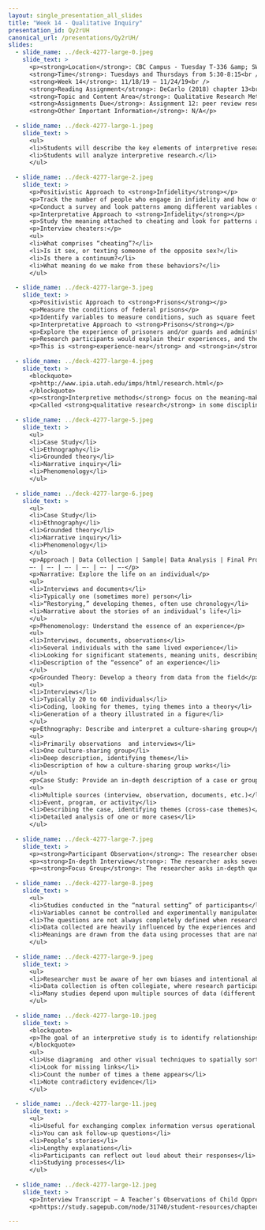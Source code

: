 ```yaml
---
layout: single_presentation_all_slides
title: "Week 14 - Qualitative Inquiry"
presentation_id: Qy2rUH
canonical_url: /presentations/Qy2rUH/
slides:
  - slide_name: ../deck-4277-large-0.jpeg
    slide_text: >
      <p><strong>Location</strong>: CBC Campus - Tuesday T-336 &amp; SWL-220<br />
      <strong>Time</strong>: Tuesdays and Thursdays from 5:30-8:15<br />
      <strong>Week 14</strong>: 11/18/19 — 11/24/19<br />
      <strong>Reading Assignment</strong>: DeCarlo (2018) chapter 13<br />
      <strong>Topic and Content Area</strong>: Qualitative Research Methods<br />
      <strong>Assignments Due</strong>: Assignment 12: peer review research proposal is due Wednesday 11/20/19 at 11:55 PM via Moodle; Assignment 02: reading quiz for chapter 13 is due at 5:30 PM prior to class via My Heritage; Assignment 13: final paper literature review and research proposal is due Friday 11/22/19 at 11:55 PM via Chalk and Wire<br />
      <strong>Other Important Information</strong>: N/A</p>
      
  - slide_name: ../deck-4277-large-1.jpeg
    slide_text: >
      <ul>
      <li>Students will describe the key elements of interpretive research including methods, sample selection, and data analysis.</li>
      <li>Students will analyze interpretive research.</li>
      </ul>
      
  - slide_name: ../deck-4277-large-2.jpeg
    slide_text: >
      <p>Positivistic Approach to <strong>Infidelity</strong></p>
      <p>Track the number of people who engage in infidelity and how often they stray.</p>
      <p>Conduct a survey and look patterns among different variables defined at the start.</p>
      <p>Interpretative Approach to <strong>Infidelity</strong></p>
      <p>Study the meaning attached to cheating and look for patterns and trends.</p>
      <p>Interview cheaters:</p>
      <ul>
      <li>What comprises “cheating”?</li>
      <li>Is it sex, or texting someone of the opposite sex?</li>
      <li>Is there a continuum?</li>
      <li>What meaning do we make from these behaviors?</li>
      </ul>
      
  - slide_name: ../deck-4277-large-3.jpeg
    slide_text: >
      <p>Positivistic Approach to <strong>Prisons</strong></p>
      <p>Measure the conditions of federal prisons</p>
      <p>Identify variables to measure conditions, such as square feet per inmate, number of hours in isolation, housing conditions,…  etc.</p>
      <p>Interpretative Approach to <strong>Prisons</strong></p>
      <p>Explore the experience of prisoners and/or guards and administrators.</p>
      <p>Research participants would explain their experiences, and the researcher would assign meaning to them.  She might look for themes across interviews to interpret the experiences of multiple research participants.</p>
      <p>This is <strong>experience-near</strong> and <strong>in</strong> a context (prisons).</p>
      
  - slide_name: ../deck-4277-large-4.jpeg
    slide_text: >
      <blockquote>
      <p>http://www.ipia.utah.edu/imps/html/research.html</p>
      </blockquote>
      <p><strong>Interpretive methods</strong> focus on the meaning-making practices of human actors.  Rather than trying to define reality, interpretive methods explore how we make meaning, or interpret reality.</p>
      <p>Called <strong>qualitative research</strong> in some disciplines, it is conducted from an “experience-near perspective” – the researcher does not start with concepts observed and measured with the senses.  Rather, she allows concepts to emerge from encounters in “the field.”</p>
      
  - slide_name: ../deck-4277-large-5.jpeg
    slide_text: >
      <ul>
      <li>Case Study</li>
      <li>Ethnography</li>
      <li>Grounded theory</li>
      <li>Narrative inquiry</li>
      <li>Phenomenology</li>
      </ul>
      
  - slide_name: ../deck-4277-large-6.jpeg
    slide_text: >
      <ul>
      <li>Case Study</li>
      <li>Ethnography</li>
      <li>Grounded theory</li>
      <li>Narrative inquiry</li>
      <li>Phenomenology</li>
      </ul>
      <p>Approach | Data Collection | Sample| Data Analysis | Final Product
      —- | —- | —- | —- | —- | —-</p>
      <p>Narrative: Explore the life on an individual</p>
      <ul>
      <li>Interviews and documents</li>
      <li>Typically one (sometimes more) person</li>
      <li>“Restorying,” developing themes, often use chronology</li>
      <li>Narrative about the stories of an individual’s life</li>
      </ul>
      <p>Phenomenology: Understand the essence of an experience</p>
      <ul>
      <li>Interviews, documents, observations</li>
      <li>Several individuals with the same lived experience</li>
      <li>Looking for significant statements, meaning units, describing the “essence”</li>
      <li>Description of the “essence” of an experience</li>
      </ul>
      <p>Grounded Theory: Develop a theory from data from the field</p>
      <ul>
      <li>Interviews</li>
      <li>Typically 20 to 60 individuals</li>
      <li>Coding, looking for themes, tying themes into a theory</li>
      <li>Generation of a theory illustrated in a figure</li>
      </ul>
      <p>Ethnography: Describe and interpret a culture-sharing group</p>
      <ul>
      <li>Primarily observations  and interviews</li>
      <li>One culture-sharing group</li>
      <li>Deep description, identifying themes</li>
      <li>Description of how a culture-sharing group works</li>
      </ul>
      <p>Case Study: Provide an in-depth description of a case or group of cases</p>
      <ul>
      <li>Multiple sources (interview, observation, documents, etc.)</li>
      <li>Event, program, or activity</li>
      <li>Describing the case, identifying themes (cross-case themes)</li>
      <li>Detailed analysis of one or more cases</li>
      </ul>
      
  - slide_name: ../deck-4277-large-7.jpeg
    slide_text: >
      <p><strong>Participant Observation</strong>: The researcher observes participants in their natural environment, often times as a participant herself</p>
      <p><strong>In-depth Interview</strong>: The researcher asks several, open-ended questions to explore participants’ personal histories, experiences, and perspectives</p>
      <p><strong>Focus Group</strong>: The researcher asks in-depth questions of small groups of participants to explore their experiences, perspectives, and cultural norms</p>
      
  - slide_name: ../deck-4277-large-8.jpeg
    slide_text: >
      <ul>
      <li>Studies conducted in the “natural setting” of participants</li>
      <li>Variables cannot be controlled and experimentally manipulated</li>
      <li>The questions are not always completely defined when research begins</li>
      <li>Data collected are heavily influenced by the experiences and priorities of research participants (they participate in the process of research)</li>
      <li>Meanings are drawn from the data using processes that are natural/familiar (for example: observations and interviews rather than experiments)</li>
      </ul>
      
  - slide_name: ../deck-4277-large-9.jpeg
    slide_text: >
      <ul>
      <li>Researcher must be aware of her own biases and intentional about describing them</li>
      <li>Data collection is often collegiate, where research participants share their stories and the researcher is up-front about her understanding/interpretation</li>
      <li>Many studies depend upon multiple sources of data (different groups of participants) and multiple collection methods (interviews and observation, and analysis of documents).</li>
      </ul>
      
  - slide_name: ../deck-4277-large-10.jpeg
    slide_text: >
      <blockquote>
      <p>The goal of an interpretive study is to identify relationships between the major themes that emerge from the data.  How do we do this?</p>
      </blockquote>
      <ul>
      <li>Use diagraming  and other visual techniques to spatially sort themes according to how related they are</li>
      <li>Look for missing links</li>
      <li>Count the number of times a theme appears</li>
      <li>Note contradictory evidence</li>
      </ul>
      
  - slide_name: ../deck-4277-large-11.jpeg
    slide_text: >
      <ul>
      <li>Useful for exchanging complex information versus operational definitions</li>
      <li>You can ask follow-up questions</li>
      <li>People’s stories</li>
      <li>Lengthy explanations</li>
      <li>Participants can reflect out loud about their responses</li>
      <li>Studying processes</li>
      </ul>
      
  - slide_name: ../deck-4277-large-12.jpeg
    slide_text: >
      <p>Interview Transcript – A Teacher’s Observations of Child Oppression</p>
      <p>https://study.sagepub.com/node/31740/student-resources/chapter-5</p>
      
---
```

